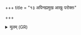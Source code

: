 +++
title = "१३ अपिनह्यमुख आखुः परोक्तः"

+++
<details><summary>मूलम् (GR)</summary>

अपिनह्यमुख आखुः  
परोक्तः प्राट्पराणुतः ।  
शृणाम्य् अस्य दन्तान्  
निर् अक्षौ पादयामसि ॥
</details>
